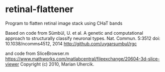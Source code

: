 # retinal-flattener
Program to flatten retinal image stack using CHaT bands

Based on code from Sümbül, U. et al. A genetic and computational approach to structurally classify neuronal types. Nat. Commun. 5:3512 doi: 10.1038/ncomms4512, 2014 http://github.com/uygarsumbul/rgc

and code from SliceBrowser.m https://www.mathworks.com/matlabcentral/fileexchange/20604-3d-slice-viewer 
Copyright (c) 2010, Marian Uhercik.
